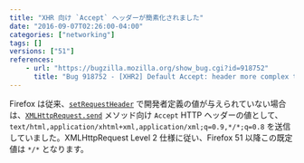 ```yaml
---
title: "XHR 向け `Accept` ヘッダーが簡素化されました"
date: "2016-09-07T02:26:00-04:00"
categories: ["networking"]
tags: []
versions: ["51"]
references:
    - url: "https://bugzilla.mozilla.org/show_bug.cgi?id=918752"
      title: "Bug 918752 - [XHR2] Default Accept: header more complex than */*"
---
```

Firefox は従来、[`setRequestHeader`](https://developer.mozilla.org/ja/docs/Web/API/XMLHttpRequest/setRequestHeader) で開発者定義の値が与えられていない場合は、[`XMLHttpRequest.send`](https://developer.mozilla.org/ja/docs/Web/API/XMLHttpRequest/send) メソッド向け `Accept` HTTP ヘッダーの値として、`text/html,application/xhtml+xml,application/xml;q=0.9,*/*;q=0.8` を送信していました。XMLHttpRequest Level 2 仕様に従い、Firefox 51 以降この既定値は `*/*` となります。
